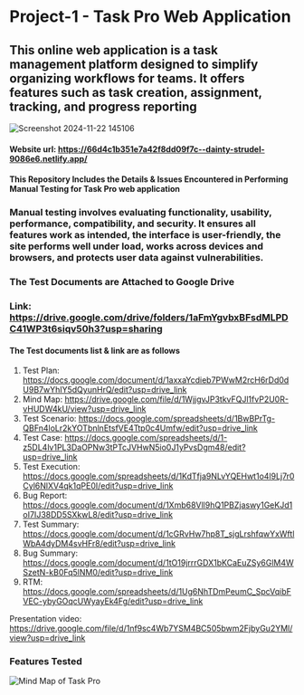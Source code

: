 # Project-1 - Task Pro Web Application
## This online web application is a task management platform designed to simplify organizing workflows for teams. It offers features such as task creation, assignment, tracking, and progress reporting
![Screenshot 2024-11-22 145106](https://github.com/user-attachments/assets/b27720b0-fa30-43ab-b01b-32180fbc3393)
#### Website url: https://66d4c1b351e7a42f8dd09f7c--dainty-strudel-9086e6.netlify.app/
#### This Repository Includes the Details & Issues Encountered in Performing Manual Testing for Task Pro web application

### Manual testing involves evaluating functionality, usability, performance, compatibility, and security. It ensures all features work as intended, the interface is user-friendly, the site performs well under load, works across devices and browsers, and protects user data against vulnerabilities.
### The Test Documents are Attached to Google Drive
### Link: https://drive.google.com/drive/folders/1aFmYgvbxBFsdMLPDC41WP3t6siqv50h3?usp=sharing

#### The Test documents list & link are as follows

1. Test Plan: https://docs.google.com/document/d/1axxaYcdieb7PWwM2rcH6rDd0dU9B7wYhIY5dQyunHrQ/edit?usp=drive_link
2. Mind Map: https://drive.google.com/file/d/1WjjgvJP3tkvFQJl1fvP2U0R-vHUDW4kU/view?usp=drive_link
3. Test Scenario: https://docs.google.com/spreadsheets/d/1BwBPrTg-QBFn4loLr2kYOTbnlnEtsfVE4Ttp0c4Umfw/edit?usp=drive_link
4. Test Case: https://docs.google.com/spreadsheets/d/1-z5DL4lv1PL3DaOPNw3tPTcJVHwN5io0J1yPvsDgm48/edit?usp=drive_link
5. Test Execution: https://docs.google.com/spreadsheets/d/1KdTfja9NLvYQEHwt1o4l9Lj7r0Cyl6NlXV4qk1qPE0I/edit?usp=drive_link
6. Bug Report: https://docs.google.com/document/d/1Xmb68Vll9hQ1PBZjaswy1GeKJd1oI7IJ38DD5SXkwL8/edit?usp=drive_link
7. Test Summary: https://docs.google.com/document/d/1cGRvHw7hp8T_sjgLrshfqwYxWftlWbA4dyDM4svHFr8/edit?usp=drive_link
8. Bug Summary: https://docs.google.com/document/d/1tO19jrrrGDX1bKCaEuZSy6GlM4WSzetN-kB0Fq5lNM0/edit?usp=drive_link
9. RTM: https://docs.google.com/spreadsheets/d/1Ug6NhTDmPeumC_SpcVqibFVEC-ybyGOqcUWyayEk4Fg/edit?usp=drive_link

Presentation video: https://drive.google.com/file/d/1nf9sc4Wb7YSM4BC505bwm2FjbyGu2YMl/view?usp=drive_link

### Features Tested
![Mind Map of Task Pro](https://github.com/user-attachments/assets/1028bd29-7506-4000-a578-df23434de7a2)
